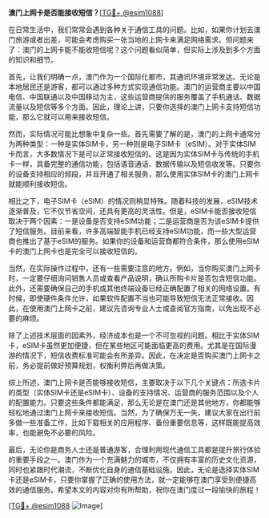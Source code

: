 **澳门上网卡是否能接收短信？**[[TG💪+ @esim1088](https://t.me/s/esim1088)]

在日常生活中，我们常常会遇到各种关于通信工具的问题。比如，如果你计划去澳门旅游或者出差，可能会考虑购买一张当地的上网卡来满足网络需求。但问题来了：澳门的上网卡能不能收短信呢？这个问题看似简单，但实际上涉及到多个方面的知识和细节。

首先，让我们明确一点，澳门作为一个国际化都市，其通讯环境非常发达。无论是本地居民还是游客，都可以通过多种方式实现通信功能。澳门的运营商主要以中国电信、中国联通以及中国移动为主，这些运营商提供的服务覆盖了手机通话、数据流量以及短信等多个方面。因此，理论上讲，只要你选择的澳门上网卡支持短信功能，那么它就可以用来接收短信。

然而，实际情况可能比想象中复杂一些。首先需要了解的是，澳门的上网卡通常分为两种类型：一种是实体SIM卡，另一种则是电子SIM卡（eSIM）。对于实体SIM卡而言，大多数情况下是可以正常接收短信的。这是因为实体SIM卡与传统的手机卡一样，具备完整的通信功能，包括语音通话、数据传输以及短信收发等。只要你的设备支持相应的频段，并且开通了相关服务，那么使用实体SIM卡的澳门上网卡就能顺利接收短信。

相比之下，电子SIM卡（eSIM）的情况则稍显特殊。随着科技的发展，eSIM技术逐渐普及，它不仅节省空间，还具有更高的灵活性。但是，eSIM卡能否接收短信取决于两个因素：一是设备是否支持eSIM功能；二是运营商是否为该eSIM卡提供了短信服务。目前来看，许多高端智能手机已经支持eSIM功能，而一些大型运营商也推出了基于eSIM的服务。如果你的设备和运营商都符合条件，那么使用eSIM卡的澳门上网卡也是完全可以接收短信的。

当然，在实际操作过程中，还有一些需要注意的地方。例如，当你购买澳门上网卡时，一定要仔细询问销售人员或查看产品说明，确认所购卡片是否包含短信功能。此外，还需要确保自己的手机或其他终端设备已经正确配置了相关的网络设置。有时候，即使硬件条件允许，如果软件配置不当也可能导致短信无法正常接收。因此，在使用澳门上网卡之前，建议先咨询专业人士或查阅官方指南，以免出现不必要的麻烦。

除了上述技术层面的因素外，经济成本也是一个不可忽视的问题。相比于实体SIM卡，eSIM卡虽然更加便捷，但在某些地区可能面临更高的费用。尤其是在国际漫游的情况下，短信收费标准可能会有所差异。因此，在决定是否购买澳门上网卡之前，务必提前做好预算规划，权衡利弊后再做决策。

综上所述，澳门上网卡是否能够接收短信，主要取决于以下几个关键点：所选卡片的类型（实体SIM卡还是eSIM卡）、设备的支持情况、运营商的服务范围以及个人的配置能力。只要这些条件都能满足，那么无论是在澳门还是其他地方，你都能够轻松地通过澳门上网卡来接收短信。当然，为了确保万无一失，建议大家在出行前多做一些准备工作，比如下载相关的应用程序、备份重要信息等，这样既能提高效率，也能避免不必要的风险。

最后，无论你是商务人士还是普通游客，合理利用现代通信工具都是提升旅行体验的重要手段之一。澳门作为一个充满魅力的城市，不仅拥有丰富的历史文化资源，同时也紧跟时代潮流，不断优化自身的通信基础设施。因此，无论是选择实体SIM卡还是eSIM卡，只要你掌握了正确的使用方法，就一定能够在澳门享受到便捷高效的通信服务。希望本文的内容对你有所帮助，祝你在澳门度过一段愉快的旅程！

[[TG💪+ @esim1088](https://t.me/s/esim1088) ![Image](https://i.postimg.cc/4NQfJmqS/Snipaste-2025-05-13-00-14-12.png)]